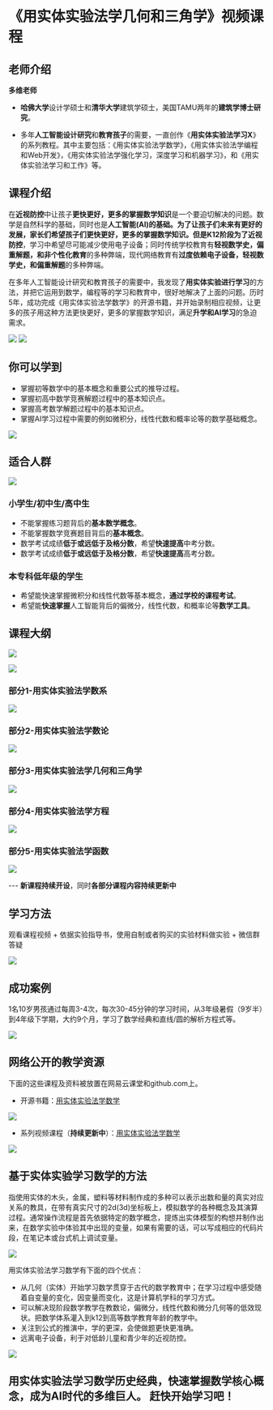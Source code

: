 # 《用实体实验法学几何和三角学》视频课程

## 老师介绍

**多维老师**

- **哈佛大学**设计学硕士和**清华大学**建筑学硕士，美国TAMU两年的**建筑学博士研究**。

- 多年**人工智能设计研究**和**教育孩子**的需要，一直创作《**用实体实验法学习X**》的系列教程。其中主要包括：《用实体实验法学数学》，《用实体实验法学编程和Web开发》，《用实体实验法学强化学习，深度学习和机器学习》，和《用实体实验法学习和工作》等。

## 课程介绍

在**近视防控**中让孩子**更快更好，更多的掌握数学知识**是一个要迫切解决的问题。数学是自然科学的基础，同时也是**人工智能(AI)**的基础。为了让孩子们未来有更好的发展，家长们希望孩子们更快更好，更多的掌握数学知识。但是K12阶段为了**近视防控**，学习中希望尽可能减少使用电子设备；同时传统学校教育有**轻视数学史，偏重解题，和非个性化教育**的多种弊端，现代网络教育有**过度依赖电子设备，轻视数学史，和偏重解题**的多种弊端。

在多年人工智能设计研究和教育孩子的需要中，我发现了**用实体实验进行学习**的方法，并把它运用到数学，编程等的学习和教育中，很好地解决了上面的问题。历时5年，成功完成《用实体实验法学数学》的开源书籍，并开始录制相应视频，让更多的孩子用这种方法更快更好，更多的掌握数学知识，满足**升学和AI学习**的急迫需求。

![](/images/附录/几何和三角学/口号.jpg)
![](/images/附录/几何和三角学/开源书籍.jpg)

## 你可以学到

- 掌握初等数学中的基本概念和重要公式的推导过程。
- 掌握初高中数学竞赛解题过程中的基本知识点。
- 掌握高考数学解题过程中的基本知识点。
- 掌握AI学习过程中需要的例如微积分，线性代数和概率论等的数学基础概念。

![](/images/附录/几何和三角学/学习目标.jpg)

## 适合人群

![](/images/附录/几何和三角学/适合人群.jpg)

### 小学生/初中生/高中生

- 不能掌握练习题背后的**基本数学概念**。
- 不能掌握数学竞赛题目背后的**基本概念**。
- 数学考试成绩**低于或远低于及格分数**，希望**快速提高**中考分数。
- 数学考试成绩**低于或远低于及格分数**，希望**快速提高**高考分数。

### 本专科低年级的学生

- 希望能快速掌握微积分和线性代数等基本概念，**通过学校的课程考试**。
- 希望能**快速掌握**人工智能背后的偏微分，线性代数，和概率论等**数学工具**。

## 课程大纲

![](/images/附录/几何和三角学/课程体系实验数合计01.jpg)

![](/images/附录/几何和三角学/课程体系实验数合计02.jpg)

### 部分1-用实体实验法学数系
  
![](/images/附录/几何和三角学/用实体实验法学数系.jpg)

### 部分2-用实体实验法学数论

![](/images/附录/几何和三角学/用实体实验法学数论.jpg)

### 部分3-用实体实验法学几何和三角学

![](/images/附录/几何和三角学/用实体实验法学几何和三角学.jpg)

### 部分4-用实体实验法学方程

![](/images/附录/几何和三角学/用实体实验法学方程.jpg)

### 部分5-用实体实验法学函数

![](/images/附录/几何和三角学/用实体实验法学函数.jpg)

--- **新课程持续开设**，同时**各部分课程内容持续更新中**

## 学习方法

观看课程视频 + 依据实验指导书，使用自制或者购买的实验材料做实验 + 微信群答疑

![](/images/附录/几何和三角学/学习方法.jpg)

## 成功案例

1名10岁男孩通过每周3-4次，每次30-45分钟的学习时间，从3年级暑假（9岁半）到4年级下学期，大约9个月，学习了数学经典和直线/圆的解析方程式等。

![](/images/附录/几何和三角学/成功案例.jpg)

## 网络公开的教学资源

下面的这些课程及资料被放置在网易云课堂和github.com上。

- 开源书籍：[用实体实验法学数学](https://github.com/quanbinn/Learn-Mathematics-The-Physical-Experimental-Way)

![](/images/附录/几何和三角学/github书籍截图.png)

- 系列视频课程（**持续更新中**）：[用实体实验法学数学](https://study.163.com/courses-search?keyword=实体实验法#/?scht=30)

![](/images/附录/几何和三角学/网易云课堂5门课程.png)

## 基于实体实验学习数学的方法

指使用实体的木头，金属，塑料等材料制作成的多种可以表示出数和量的真实对应关系的教具，在带有真实尺寸的2d(3d)坐标板上，模拟数学的各种概念及其演算过程。通常操作流程是首先依据特定的数学概念，提炼出实体模型的构想并制作出来，在数学实验中体验其中出现的变量，如果有需要的话，可以写成相应的代码片段，在笔记本或台式机上调试变量。

![](/images/附录/几何和三角学/实体实验法的定义.jpg)

用实体实验法学习数学有下面的四个优点：
- 从几何（实体）开始学习数学贯穿于古代的数学教育中；在学习过程中感受随着自变量的变化，因变量而变化，这是计算机学科的学习方式。
- 可以解决现阶段数学教学在教数论，偏微分，线性代数和微分几何等的低效现状。把数学体系灌入到k12到高等数学教育年龄的教学中。
- 关注到公式的推演中，学的更深，会使做题更快更准确。
- 远离电子设备，利于对低龄儿童和青少年的近视防控。

![](/images/附录/几何和三角学/实体实验法的优点.jpg)

## 用实体实验法学习数学历史经典，快速掌握数学核心概念，成为AI时代的多维巨人。 赶快开始学习吧！
